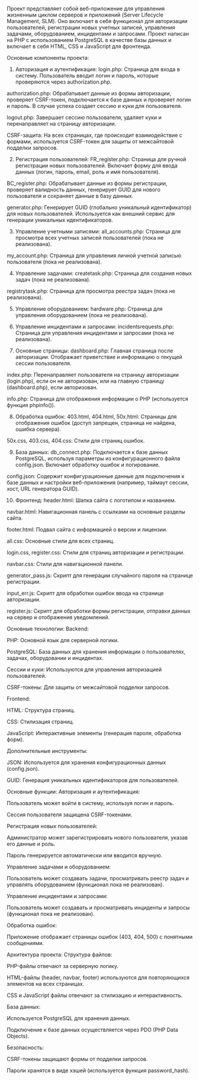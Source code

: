 Проект представляет собой веб-приложение для управления жизненным циклом серверов 
и приложений (Server Lifecycle Management, SLM). Оно включает в себя функционал 
для авторизации пользователей, регистрации новых учетных записей, управления задачами, 
оборудованием, инцидентами и запросами. Проект написан на PHP с использованием 
PostgreSQL в качестве базы данных и включает в себя HTML, CSS и JavaScript для фронтенда.

Основные компоненты проекта:
1. Авторизация и аутентификация:
login.php: Страница для входа в систему. Пользователь вводит логин и пароль, которые 
проверяются через authorization.php.

authorization.php: Обрабатывает данные из формы авторизации, проверяет CSRF-токен, 
подключается к базе данных и проверяет логин и пароль. В случае успеха создает 
сессию и куки для пользователя.

logout.php: Завершает сессию пользователя, удаляет куки и перенаправляет на 
страницу авторизации.

CSRF-защита: На всех страницах, где происходит взаимодействие с формами, 
используется CSRF-токен для защиты от межсайтовой подделки запросов.


2. Регистрация пользователей:
FR_register.php: Страница для ручной регистрации новых пользователей. 
Включает форму для ввода данных (логин, пароль, email, роль и имя пользователя).

BC_register.php: Обрабатывает данные из формы регистрации, проверяет 
валидность данных, генерирует GUID для нового пользователя и сохраняет данные в базу данных.

generator.php: Генерирует GUID (глобально уникальный идентификатор) 
для новых пользователей. Используется как внешний сервис для генерации 
уникальных идентификаторов.


3. Управление учетными записями:
all_accounts.php: Страница для просмотра всех учетных записей 
пользователей (пока не реализована).

my_account.php: Страница для управления личной учетной записью 
пользователя (пока не реализована).


4. Управление задачами:
createtask.php: Страница для создания новых 
задач (пока не реализована).

registrytask.php: Страница для просмотра 
реестра задач (пока не реализована).


5. Управление оборудованием:
hardware.php: Страница для управления оборудованием (пока не реализована).


6. Управление инцидентами и запросами:
incidentsrequests.php: Страница для управления инцидентами 
и запросами (пока не реализована).


7. Основные страницы:
dashboard.php: Главная страница после авторизации. Отображает приветствие 
и информацию о текущей сессии пользователя.

index.php: Перенаправляет пользователя на страницу авторизации (login.php), 
если он не авторизован, или на главную страницу (dashboard.php), если авторизован.

info.php: Страница для отображения информации о PHP (используется функция phpinfo()).


8. Обработка ошибок:
403.html, 404.html, 50x.html: Страницы для отображения ошибок 
(доступ запрещен, страница не найдена, ошибка сервера).

50x.css, 403.css, 404.css: Стили для страниц ошибок.


9. База данных:
db_connect.php: Подключается к базе данных PostgreSQL, используя параметры 
из конфигурационного файла config.json. Включает обработку ошибок и логирование.

config.json: Содержит конфигурационные данные для подключения к базе данных 
и настройки веб-приложения (например, таймаут сессии, хост, URL генератора GUID).


10. Фронтенд:
header.html: Шапка сайта с логотипом и названием.

navbar.html: Навигационная панель с ссылками на основные разделы сайта.

footer.html: Подвал сайта с информацией о версии и лицензии.

all.css: Основные стили для всех страниц.

login.css, register.css: Стили для страниц авторизации и регистрации.

navbar.css: Стили для навигационной панели.

generator_pass.js: Скрипт для генерации случайного пароля на странице регистрации.

input_err.js: Скрипт для обработки ошибок ввода на странице авторизации.

register.js: Скрипт для обработки формы регистрации, отправки данных на сервер и отображения уведомлений.



Основные технологии:
Backend:

PHP: Основной язык для серверной логики.

PostgreSQL: База данных для хранения информации о пользователях, задачах, оборудовании и инцидентах.

Сессии и куки: Используются для управления авторизацией пользователей.

CSRF-токены: Для защиты от межсайтовой подделки запросов.


Frontend:

HTML: Структура страниц.

CSS: Стилизация страниц.

JavaScript: Интерактивные элементы (генерация пароля, обработка форм).


Дополнительные инструменты:

JSON: Используется для хранения конфигурационных данных (config.json).

GUID: Генерация уникальных идентификаторов для пользователей.



Основные функции:
Авторизация и аутентификация:

Пользователь может войти в систему, используя логин и пароль.

Сессия пользователя защищена CSRF-токенами.



Регистрация новых пользователей:

Администратор может зарегистрировать нового пользователя, указав его данные и роль.

Пароль генерируется автоматически или вводится вручную.



Управление задачами и оборудованием:

Пользователь может создавать задачи, просматривать реестр задач и управлять оборудованием (функционал пока не реализован).



Управление инцидентами и запросами:

Пользователь может создавать и просматривать инциденты и запросы (функционал пока не реализован).


Обработка ошибок:

Приложение отображает страницы ошибок (403, 404, 500) с понятными сообщениями.


Архитектура проекта:
Структура файлов:

PHP-файлы отвечают за серверную логику.

HTML-файлы (header, navbar, footer) используются для повторяющихся элементов на всех страницах.

CSS и JavaScript файлы отвечают за стилизацию и интерактивность.


База данных:

Используется PostgreSQL для хранения данных.

Подключение к базе данных осуществляется через PDO (PHP Data Objects).


Безопасность:

CSRF-токены защищают формы от подделки запросов.

Пароли хранятся в виде хэшей (используется функция password_hash).